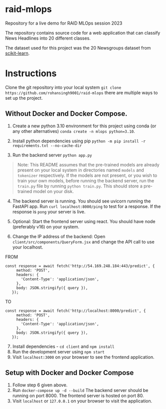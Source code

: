 # raid-mlops
Repository for a live demo for RAID MLOps session 2023

The repository contains source code for a web application that can classify News Headlines into 20 different classes.

The dataset used for this project was the 20 Newsgroups dataset from [scikit-learn](https://scikit-learn.org/0.19/datasets/twenty_newsgroups.html).

# Instructions

Clone the git repository into your local system `git clone https://github.com/rohansingh9001/raid-mlops` there are multiple ways to set up the project.

## Without Docker and Docker Compose.

1) Create a new python 3.10 environment for this project using conda (or any other alternatives) `conda create -n mlops python=3.10`.

2) Install python dependencies using pip `python -m pip install -r requirements.txt --no-cache-dir`

3) Run the backend server `python app.py`

> Note: This README assumes that the pre-trained models are already present on your local system in directories named `models` and `tokenizer` respectively. If the models are not present, or you wish to train your own models, before running the backend server, run the `train.py` file by running `python train.py`. This should store a pre-trained model on your disk.

4) The backend server is running. You should see uvicorn running the FastAPI app. Run `curl localhost:8000/ping` to test for a response. If the response is `pong` your server is live.

5) Optional: Start the frontend server using react. You should have node (preferably v16) on your system.

6) Change the IP address of the backend: Open `client/src/components/QueryForm.jsx` and change the API call to use your localhost.

FROM
   ```
   const response = await fetch('http://54.169.248.184:443/predict', {
        method: 'POST',
        headers: {
          'Content-Type': 'application/json',
        },
        body: JSON.stringify({ query }),
      });
   ```
TO
   ```
   const response = await fetch('http://localhost:8000/predict', {
        method: 'POST',
        headers: {
          'Content-Type': 'application/json',
        },
        body: JSON.stringify({ query }),
      });
  ```
7) Install dependencies - `cd client` and `npm install`
8) Run the development server using `npm start`
9) Visit `localhost:3000` on your browser to see the frontend application.

## Setup with Docker and Docker Compose
1) Follow step 6 given above.
2) Run `docker-compose up -d --build` The backend server should be running on port 8000. The frontend server is hosted on port 80.
3) Visit `localhost` or `127.0.0.1` on your browser to visit the application.
